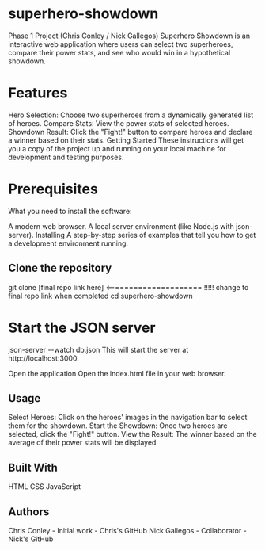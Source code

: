 # superhero-showdown
Phase 1 Project (Chris Conley / Nick Gallegos)
Superhero Showdown is an interactive web application where users can select two superheroes, compare their power stats, and see who would win in a hypothetical showdown.

# Features
Hero Selection: Choose two superheroes from a dynamically generated list of heroes.
Compare Stats: View the power stats of selected heroes.
Showdown Result: Click the "Fight!" button to compare heroes and declare a winner based on their stats.
Getting Started
These instructions will get you a copy of the project up and running on your local machine for development and testing purposes.

# Prerequisites
What you need to install the software:

A modern web browser.
A local server environment (like Node.js with json-server).
Installing
A step-by-step series of examples that tell you how to get a development environment running.

## Clone the repository
git clone [final repo link here] <===================== !!!!! change to final repo link when completed
cd superhero-showdown

# Start the JSON server
json-server --watch db.json
This will start the server at http://localhost:3000.

Open the application
Open the index.html file in your web browser.

## Usage
Select Heroes: Click on the heroes' images in the navigation bar to select them for the showdown.
Start the Showdown: Once two heroes are selected, click the "Fight!" button.
View the Result: The winner based on the average of their power stats will be displayed.


## Built With
HTML
CSS
JavaScript


## Authors
Chris Conley - Initial work - Chris's GitHub
Nick Gallegos - Collaborator - Nick's GitHub
